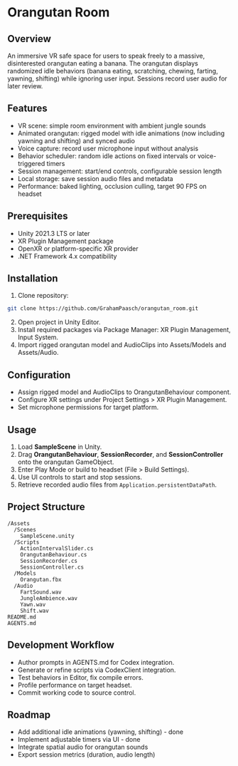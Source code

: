 # Orangutan Room

## Overview
An immersive VR safe space for users to speak freely to a massive, disinterested orangutan eating a banana. The orangutan displays randomized idle behaviors (banana eating, scratching, chewing, farting, yawning, shifting) while ignoring user input. Sessions record user audio for later review.

## Features
- VR scene: simple room environment with ambient jungle sounds  
- Animated orangutan: rigged model with idle animations (now including yawning and shifting) and synced audio  
- Voice capture: record user microphone input without analysis  
- Behavior scheduler: random idle actions on fixed intervals or voice-triggered timers  
- Session management: start/end controls, configurable session length  
- Local storage: save session audio files and metadata  
- Performance: baked lighting, occlusion culling, target 90 FPS on headset  

## Prerequisites
- Unity 2021.3 LTS or later  
- XR Plugin Management package  
- OpenXR or platform-specific XR provider  
- .NET Framework 4.x compatibility  

## Installation
1. Clone repository:  
```bash
git clone https://github.com/GrahamPaasch/orangutan_room.git
```

2. Open project in Unity Editor.
3. Install required packages via Package Manager: XR Plugin Management, Input System.
4. Import rigged orangutan model and AudioClips into Assets/Models and Assets/Audio.

## Configuration

* Assign rigged model and AudioClips to OrangutanBehaviour component.
* Configure XR settings under Project Settings > XR Plugin Management.
* Set microphone permissions for target platform.

## Usage

1. Load **SampleScene** in Unity.
2. Drag **OrangutanBehaviour**, **SessionRecorder**, and **SessionController** onto the orangutan GameObject.
3. Enter Play Mode or build to headset (File > Build Settings).
4. Use UI controls to start and stop sessions.
5. Retrieve recorded audio files from `Application.persistentDataPath`.

## Project Structure

```
/Assets
  /Scenes
    SampleScene.unity
  /Scripts
    ActionIntervalSlider.cs
    OrangutanBehaviour.cs
    SessionRecorder.cs
    SessionController.cs
  /Models
    Orangutan.fbx
  /Audio
    FartSound.wav
    JungleAmbience.wav
    Yawn.wav
    Shift.wav
README.md
AGENTS.md
```

## Development Workflow

* Author prompts in AGENTS.md for Codex integration.
* Generate or refine scripts via CodexClient integration.
* Test behaviors in Editor, fix compile errors.
* Profile performance on target headset.
* Commit working code to source control.

## Roadmap

* Add additional idle animations (yawning, shifting) - done
* Implement adjustable timers via UI - done
* Integrate spatial audio for orangutan sounds
* Export session metrics (duration, audio length)
